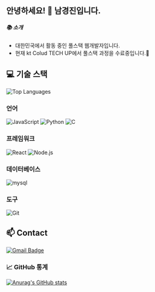 ## 안녕하세요! 👋 남경진입니다.
##### 📚 소개
- 대한민국에서 활동 중인 풀스택 웹개발자입니다.
- 현재 kt Colud TECH UP에서 풀스택 과정을 수료중입니다.🌱

## 💻 **기술 스택**
![Top Languages](https://github-readme-stats.vercel.app/api/top-langs/?username=nkj06&layout=compact&theme=radical)

### 언어
![JavaScript](https://img.shields.io/badge/-JavaScript-F7DF1E?style=flat-square&logo=javascript&logoColor=white)
![Python](https://img.shields.io/badge/-Python-3776AB?style=flat-square&logo=python&logoColor=white)
![C](https://img.shields.io/badge/-C-A8B9CC?style=flat-square&logo=C&logoColor=white)

### 프레임워크
![React](https://img.shields.io/badge/-React-61DAFB?style=flat-square&logo=react&logoColor=white)
![Node.js](https://img.shields.io/badge/-Node.js-339933?style=flat-square&logo=node.js&logoColor=white)

### 데이터베이스
![mysql](https://img.shields.io/badge/-mysql-4479A1?style=flat-square&logo=mysql&logoColor=white)

### 도구
![Git](https://img.shields.io/badge/-Git-F05032?style=flat-square&logo=Git&logoColor=white)

## 📫 Contact
[![Gmail Badge](https://img.shields.io/badge/Gmail-d14836?style=flat-square&logo=Gmail&logoColor=white&link=mailto:nkj960610@gmail.com)](nkj960610@gmail.com)
<!-- [![Portfolio](https://img.shields.io/badge/-Portfolio-000000?style=flat-square&logo=github&logoColor=white)](https://yourportfolio.com) -->

### 📈 **GitHub 통계**
[![Anurag's GitHub stats](https://github-readme-stats.vercel.app/api?username=nkj06&show_icons=true&theme=onedark)](https://github.com/anuraghazra/github-readme-stats)



<!--
**nkj06/nkj06** is a ✨ _special_ ✨ repository because its `README.md` (this file) appears on your GitHub profile.

Here are some ideas to get you started:

- 🔭 I’m currently working on ...
- 🌱 I’m currently learning ...
- 👯 I’m looking to collaborate on ...
- 🤔 I’m looking for help with ...
- 💬 Ask me about ...
- 📫 How to reach me: ...
- 😄 Pronouns: ...
- ⚡ Fun fact: ...
-->
